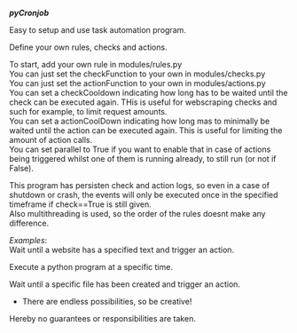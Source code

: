 ***pyCronjob***


Easy to setup and use task automation program.<br/>


Define your own rules, checks and actions.<br/>

To start, add your own rule in modules/rules.py<br/>
You can just set the checkFunction to your own in modules/checks.py<br/>
You can just set the actionFunction to your own in modules/actions.py<br/>
You can set a checkCooldown indicating how long has to be waited until the check can be executed again. THis is useful for webscraping checks and such for example, to limit request amounts.<br/>
You can set a actionCoolDown indicating how long mas to minimally be waited until the action can be executed again. This is useful for limiting the amount of action calls.<br/>
You can set parallel to True if you want to enable that in case of actions being triggered whilst one of them is running already, to still run (or not if False).<br/>


This program has persisten check and action logs, so even in a case of shutdown or crash, the events will only be executed once in the specified timeframe if check==True is still given.<br/>
Also multithreading is used, so the order of the rules doesnt make any difference.<br/>

*Examples*:<br/>
Wait until a website has a specified text and trigger an action.<br/>

Execute a python program at a specific time.<br/>

Wait until a specific file has been created and trigger an action.<br/>

+ There are endless possibilities, so be creative!<br/>




Hereby no guarantees or responsibilities are taken.<br/>
